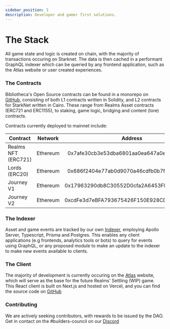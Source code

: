 ```yaml
---
sidebar_position: 3
description: Developer and gamer first solutions.
---
```


# The Stack

All game state and logic is created on chain, with the majority of transactions occuring on Starknet. The data is then cached in a performant GraphQL indexer which can be queried by any frontend application, such as the Atlas website or user created experiences.

### The Contracts
Bibliotheca's Open Source contracts can be found in a monorepo on [GitHub](https://github.com/BibliothecaForAdventurers/realms-contracts), consisting of both L1 contracts written in Solidity, and L2 contracts for StarkNet written in Cairo. These range from Realms Asset contracts (ERC721 and ERC1155), to staking, game logic, bridging and content (lore) contracts.

Contracts currently deployed to mainnet include:

|     Contract       | Network   |        Address                             |
|--------------------|:---------:|:------------------------------------------:|
| Realms NFT (ERC721)|  Ethereum | 0x7afe30cb3e53dba6801aa0ea647a0ecea7cbe18d |
| Lords (ERC20)      |  Ethereum | 0x686f2404e77ab0d9070a46cdfb0b7fecdd2318b0 |
| Journey V1         |  Ethereum | 0x17963290db8C30552D0cfa2A6453FF20a28C31a2 |
| Journey V2         |  Ethereum | 0xcdFe3d7eBFA793675426F150E928CD395469cA53 |


### The Indexer
Asset and game events are tracked by our own [Indexer](https://github.com/BibliothecaForAdventurers/starknet-indexer), employing Apollo Server, Typescript, Prisma and Postgres. This enables any client applications (e.g frontends, analytics tools or bots) to query for events using GraphQL, or any proposed module to make an update to the indexer to make new events available to clients.

### The Client
The majority of development is currently occuring on the [Atlas](https://atlas.bibliothecadao.xyz) website, which will serve as the base for the future Realms' Settling (WIP) game. This React client is built on Next.js and hosted on Vercel, and you can find the source code on [GitHub](https://github.com/BibliothecaForAdventurers/realms-react/)

### Contributing
We are actively seeking contributors, with rewards to be issued by the DAO. Get in contact on the #builders-council on our [Discord](https://discord.com/channels/884211910222970891/884214944457981983)
